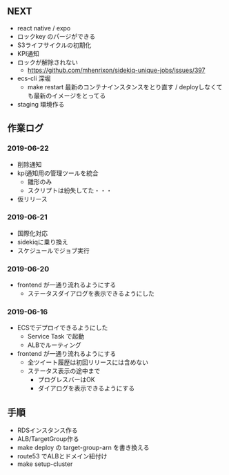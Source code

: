 ## NEXT

- react native / expo
- ロックkey のパージができる
- S3ライフサイクルの初期化
- KPI通知
- ロックが解除されない
  - https://github.com/mhenrixon/sidekiq-unique-jobs/issues/397
- ecs-cli 深堀
  - make restart 最新のコンテナインスタンスをとり直す / deployしなくても最新のイメージをとってる
- staging 環境作る

## 作業ログ

### 2019-06-22

- 削除通知
- kpi通知用の管理ツールを統合
  - 雛形のみ
  - スクリプトは紛失してた・・・
- 仮リリース

### 2019-06-21

- 国際化対応
- sidekiqに乗り換え
- スケジュールでジョブ実行

### 2019-06-20

- frontend が一通り流れるようにする
  - ステータスダイアログを表示できるようにした

### 2019-06-16

- ECSでデプロイできるようにした
  - Service Task で起動
  - ALBでルーティング
- frontend が一通り流れるようにする
  - 全ツイート履歴は初回リリースには含めない
  - ステータス表示の途中まで
    - プログレスバーはOK
    - ダイアログを表示できるようにする

## 手順

- RDSインスタンス作る
- ALB/TargetGroup作る
- make deploy の target-group-arn を書き換える
- route53 でALBとドメイン紐付け
- make setup-cluster

